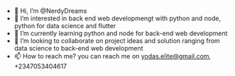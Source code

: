 - 👋 Hi, I’m @NerdyDreams
- 👀 I’m interested in back end web developmengt with python and node, python for data science and flutter
- 🌱 I’m currently learning python and node for back-end web development
- 💞️ I’m looking to collaborate on project ideas and solution ranging from data science to back-end web development
- 📫 How to reach me? you can reach me on yodas.elite@gmail.com, +2347053404617

<!---
NerdyDreams/NerdyDreams is a ✨ special ✨ repository because its `README.md` (this file) appears on your GitHub profile.
You can click the Preview link to take a look at your changes.
--->
